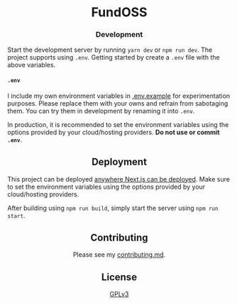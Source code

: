 <h1 align="center">FundOSS</h1>

<h3 align="center">Development</h3>

Start the development server by running `yarn dev` or `npm run dev`. The project supports using `.env`. Getting started by create a `.env` file with the above variables.

#### `.env`

I include my own environment variables in [.env.example](.env.example) for experimentation purposes. Please replace them with your owns and refrain from sabotaging them. You can try them in development by renaming it into `.env`.

In production, it is recommended to set the environment variables using the options provided by your cloud/hosting providers. **Do not use or commit `.env`**.

<h2 align="center">Deployment</h2>

This project can be deployed [anywhere Next.js can be deployed](https://nextjs.org/docs/deployment). Make sure to set the environment variables using the options provided by your cloud/hosting providers.

After building using `npm run build`, simply start the server using `npm run start`.


<h2 align="center">Contributing</h2>

<div align="center">
  
Please see my [contributing.md](CONTRIBUTING.md).

</div>

<h2 align="center">
  License
</h2>

<div align="center">
  
  [GPLv3](LICENSE)
  
</div>
